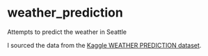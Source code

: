 # weather_prediction
Attempts to predict the weather in Seattle

I sourced the data from the [Kaggle WEATHER PREDICTION dataset](https://www.kaggle.com/datasets/ananthr1/weather-prediction).
